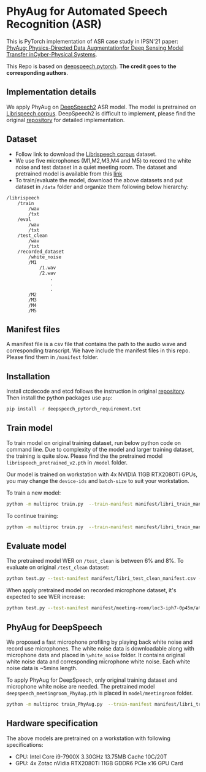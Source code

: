 # PhyAug for Automated Speech Recognition (ASR)
This is PyTorch implementation of ASR case study in IPSN'21 paper: [PhyAug: Physics-Directed Data Augmentationfor Deep Sensing Model Transfer inCyber-Physical Systems](https://arxiv.org/pdf/2104.01160.pdf).

This Repo is based on [deepspeech.pytorch](https://github.com/SeanNaren/deepspeech.pytorch/blob/master/README.md). **The credit goes to the corresponding authors**.

## Implementation details
We apply PhyAug on [DeepSpeech2](https://arxiv.org/pdf/1512.02595v1.pdf) ASR model. The model is pretrained on [Librispeech corpus](https://www.openslr.org/12). DeepSpeech2 is difficult to implement, please find the original [repository](https://github.com/SeanNaren/deepspeech.pytorch) for detailed implementation.

## Dataset
- Follow link to download the [Librispeech corpus](https://www.openslr.org/12) dataset.
- We use five microphones (M1,M2,M3,M4 and M5) to record the white noise and test dataset in a quiet meeting room. The dataset and pretrained model is available from this [link](https://researchdata.ntu.edu.sg/dataset.xhtml?persistentId=doi:10.21979/N9/1IM0MD)
- To train/evaluate the model, download the above datasets and put dataset in `/data` folder and organize them following below hierarchy:
```
/librispeech
    /train
        /wav
        /txt
    /eval
        /wav
        /txt
    /test_clean
        /wav
        /txt
    /recorded_dataset
        /white_noise
        /M1
            /1.wav
            /2.wav
                .
                .
                .
        /M2
        /M3
        /M4
        /M5
```
## Manifest files
A manifest file is a csv file that contains the path to the audio wave and corresponding transcript. We have include the manifest files in this repo. Please find them in `/manifest` folder.

## Installation
Install ctcdecode and etcd follows the instruction in original [repository](https://github.com/SeanNaren/deepspeech.pytorch).
Then install the python packages use `pip`:

```bash
pip install -r deepspeech_pytorch_requirement.txt
```
## Train model
To train model on original training dataset, run below python code on command line. Due to complexity of the model and larger training dataset, the training is quite slow. Please find the the pretrained model `librispeech_pretrained_v2.pth` in `/model` folder.

Our model is trained on workstation with 4x NVIDIA 11GB RTX2080Ti GPUs, you may change the `device-ids` and `batch-size` to suit your workstation.

To train a new model:
```bash
python -m multiproc train.py  --train-manifest manifest/libri_train_manifest.csv --val-manifest manifest/libri_val_manifest.csv --epochs 80 --num-workers 16 --cuda --device-ids 0,1,2,3 --learning-anneal 1.01 --batch-size 48 --no-sortaGrad --visdom  --opt-level O1 --loss-scale 1 --id libri --checkpoint --save-folder model/ --model-path model/your_model_name.pth
```
To continue training:
```bash
python -m multiproc train.py  --train-manifest manifest/libri_train_manifest.csv --val-manifest manifest/libri_val_manifest.csv --epochs 80 --num-workers 16 --cuda  --device-ids 0,1,2,3 --learning-anneal 1.01 --batch-size 48 --no-sortaGrad --visdom  --opt-level O1 --loss-scale 1 --id libri --checkpoint --save-folder model/ --model-path model/your_model_name.pth --continue-from model/deepspeech_wj_clipon_1.pth --finetune
```
## Evaluate model
The pretrained model WER on `/test_clean` is between 6% and 8%. To evaluate on original `/test_clean` dataset: 
```bash
python test.py --test-manifest manifest/libri_test_clean_manifest.csv --lm-path model/3-gram.pruned.3e-7.arpa --decoder beam --alpha 1.97 --beta 4.36 --model-path model/librispeech_pretrained_v2.pth --lm-workers 8 --device-id 3 --num-workers 16 --cuda --half --beam-width 1024 ;
```

When apply pretrained model on recorded microphone dataset, it's expected to see WER increase:
```bash
python test.py --test-manifest manifest/meeting-room/loc3-iph7-0p45m/atr_list.csv --lm-path model/3-gram.pruned.3e-7.arpa --decoder beam --alpha 1.97 --beta 4.36 --model-path model/librispeech_pretrained_v2.pth --lm-workers 8 --device-id 3 --num-workers 16 --cuda --half --beam-width 1024 ;
```
## PhyAug for DeepSpeech
We proposed a fast microphone profiling by playing back white noise and record use microphones. The white noise data is downloadable along with microphone data and placed in `\white_noise` folder. It contains original white noise data and corresponding microphone white noise. Each white noise data is ~5mins length.

To apply PhyAug for DeepSpeech, only original training dataset and microphone white noise are needed. The pretrained model `deepspeech_meetingroom_PhyAug.pth` is placed in `model/meetingroom` folder.

```bash
python -m multiproc train_PhyAug.py  --train-manifest manifest/libri_train_manifest.csv --val-manifest manifest/libri_val_manifest.csv --epochs 80 --num-workers 16 --cuda  --device-ids 0,1,2,3 --learning-anneal 1.01 --batch-size 48 --no-sortaGrad --visdom  --opt-level O1 --loss-scale 1 --id PhyAug_for_librispeech --checkpoint --save-folder model/ --model-path model/your_model_name.pth --continue-from model/librispeech_pretrained_v2.pth --finetune
```
## Hardware specification
The above models are pretrained on a workstation with following specifications:
- CPU: Intel Core i9-7900X 3.30GHz 13.75MB Cache 10C/20T
- GPU: 4x Zotac nVidia RTX2080Ti 11GB GDDR6 PCIe x16 GPU Card
